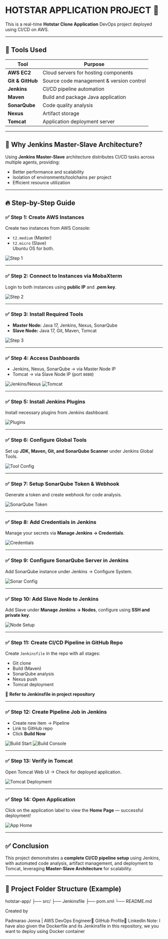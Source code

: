 # HOTSTAR APPLICATION PROJECT 🚀

This is a real-time **Hotstar Clone Application** DevOps project deployed using CI/CD on AWS.

---

## 🔧 Tools Used

| Tool        | Purpose                                  |
|-------------|-------------------------------------------|
| **AWS EC2**     | Cloud servers for hosting components     |
| **Git & GitHub** | Source code management & version control |
| **Jenkins**   | CI/CD pipeline automation                |
| **Maven**     | Build and package Java application       |
| **SonarQube** | Code quality analysis                    |
| **Nexus**     | Artifact storage                         |
| **Tomcat**    | Application deployment server            |

---

## 🧠 Why Jenkins Master-Slave Architecture?

Using **Jenkins Master-Slave** architecture distributes CI/CD tasks across multiple agents, providing:

- Better performance and scalability
- Isolation of environments/toolchains per project
- Efficient resource utilization

---

## 🔥 Step-by-Step Guide

### ✅ Step 1: Create AWS Instances
Create two instances from AWS Console:
- `t2.medium` (Master)
- `t2.micro` (Slave)  
Ubuntu OS for both.

![Step 1](https://github.com/user-attachments/assets/68d6308a-3f6b-423f-bc51-da7985cc0030)

---

### ✅ Step 2: Connect to Instances via MobaXterm

Login to both instances using **public IP** and **.pem key**.

![Step 2](https://github.com/user-attachments/assets/cf4f8a9b-4715-44a8-b3ca-3c7767f198a9)

---

### ✅ Step 3: Install Required Tools

- **Master Node:** Java 17, Jenkins, Nexus, SonarQube  
- **Slave Node:** Java 17, Git, Maven, Tomcat

![Step 3](https://github.com/user-attachments/assets/3c50f866-df6a-4f23-aa24-7c041c40f460)

---

### ✅ Step 4: Access Dashboards

- Jenkins, Nexus, SonarQube → via Master Node IP  
- Tomcat → via Slave Node IP (port `8080`)

![Jenkins/Nexus](https://github.com/user-attachments/assets/04f9eca9-045c-4c38-b0ed-0a275eff8da0)
![Tomcat](https://github.com/user-attachments/assets/a9815d14-7d28-4783-ba27-d1409afc6a00)

---

### ✅ Step 5: Install Jenkins Plugins

Install necessary plugins from Jenkins dashboard.

![Plugins](https://github.com/user-attachments/assets/0a7fec43-4f94-49b2-8cd0-84f2cb4a1be8)

---

### ✅ Step 6: Configure Global Tools

Set up **JDK, Maven, Git, and SonarQube Scanner** under Jenkins Global Tools.

![Tool Config](https://github.com/user-attachments/assets/2c017723-5fda-4212-9a49-ca3de3f1d4f6)

---

### ✅ Step 7: Setup SonarQube Token & Webhook

Generate a token and create webhook for code analysis.

![SonarQube Token](https://github.com/user-attachments/assets/2abaee6c-2639-4175-bcdb-c24d9146dba4)

---

### ✅ Step 8: Add Credentials in Jenkins

Manage your secrets via **Manage Jenkins → Credentials**.

![Credentials](https://github.com/user-attachments/assets/86606fb6-d661-48f1-962d-b733c02ced63)

---

### ✅ Step 9: Configure SonarQube Server in Jenkins

Add SonarQube instance under Jenkins → Configure System.

![Sonar Config](https://github.com/user-attachments/assets/ca4eebc8-cb1e-40b2-af69-7d9ed2458300)

---

### ✅ Step 10: Add Slave Node to Jenkins

Add Slave under **Manage Jenkins → Nodes**, configure using **SSH and private key**.

![Node Setup](https://github.com/user-attachments/assets/ca2e45f2-6d24-4022-b260-df93f3c64ae8)

---

### ✅ Step 11: Create CI/CD Pipeline in GitHub Repo

Create `Jenkinsfile` in the repo with all stages:
- Git clone
- Build (Maven)
- SonarQube analysis
- Nexus push
- Tomcat deployment

📝 **Refer to Jenkinsfile in project repository**

---

### ✅ Step 12: Create Pipeline Job in Jenkins

- Create new item → Pipeline  
- Link to GitHub repo  
- Click **Build Now**

![Build Start](https://github.com/user-attachments/assets/47bedfff-f3f6-46bc-a64d-27813a3459ed)
![Build Console](https://github.com/user-attachments/assets/c1d3414a-0424-4c11-80c1-d1986c154d77)

---

### ✅ Step 13: Verify in Tomcat

Open Tomcat Web UI → Check for deployed application.

![Tomcat Deployment](https://github.com/user-attachments/assets/3a0aa020-d8ae-40c2-80ed-f77517c2100c)

---

### ✅ Step 14: Open Application

Click on the application label to view the **Home Page** — successful deployment!

![App Home](https://github.com/user-attachments/assets/26a6cd3a-9e24-49c3-83b5-7431a8ea4107)

---

## ✅ Conclusion

This project demonstrates a **complete CI/CD pipeline setup** using Jenkins, with automated code analysis, artifact management, and deployment to Tomcat, leveraging **Master-Slave Architecture** for scalability.

---

## 📁 Project Folder Structure (Example)

hotstar-app/
├── src/
├── Jenkinsfile
├── pom.xml
└── README.md

Created by 

Padmarao Jonna | AWS DevOps Engineer🔗 GitHub Profile🔗 LinkedIn
Note: I have also given the Dockerfile and its Jenkinsfile in this repository, we you want to deploy using Docker container  
